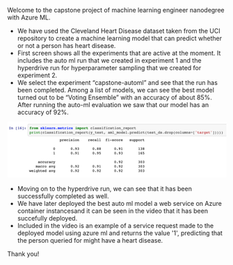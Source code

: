 Welcome to the capstone project of machine learning engineer nanodegree with Azure ML.
  - We have used the Cleveland Heart Disease dataset taken from the UCI repository to create a machine learning model that can predict whether or not a person has heart disease.
  - First screen shows all the experiments that are active at the moment. It includes the auto ml run that we created in experiment 1 and the hyperdrive run for hyperparameter sampling that we created for experiment 2.
  - We select the experiment “capstone-automl” and see that the run has been completed. Among a list of models, we can see the best model turned out to be “Voting Ensemble” with an accuracy of about 85%. After running the auto-ml evaluation we saw that our model has an accuracy of 92%.

![alt txt](https://github.com/krishula/AzureMLCapstone/blob/main/Screenshots/Screen%20Shot%202021-01-11%20at%209.06.49%20PM.png)
 
 - Moving on to the hyperdrive run, we can see that it has been successfully completed as well.
 - We have later deployed the best auto ml model a web service on Azure container instancesand it can be seen in the video that it has been succefully deployed.
 - Included in the video is an example of a service request made to the deployed model using azure ml and returns the value '1', predicting that the person queried for might have a heart disease.

Thank you!
